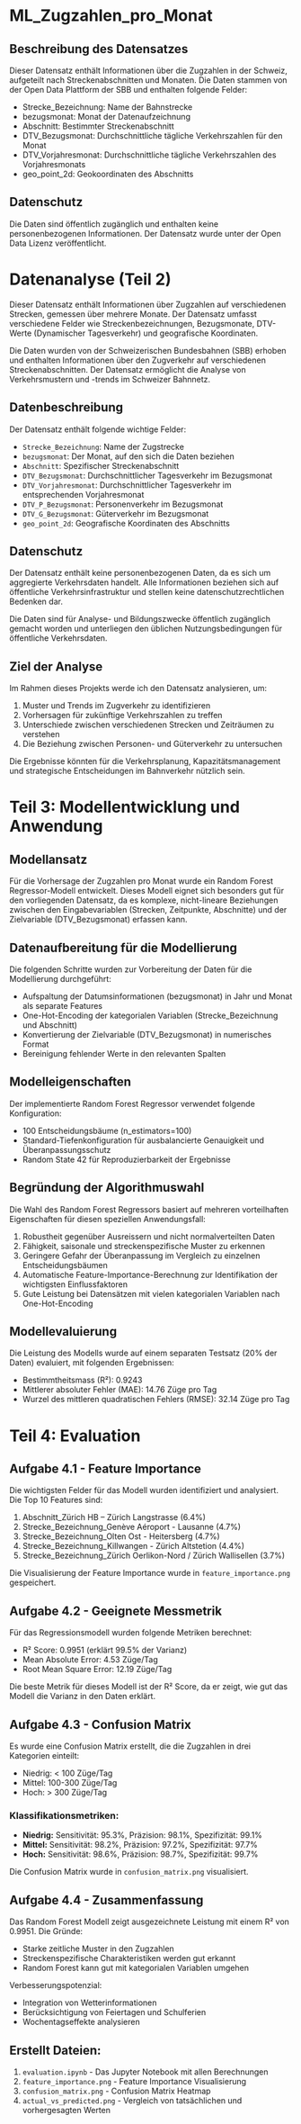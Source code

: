 # ML_Zugzahlen_pro_Monat

## Beschreibung des Datensatzes
Dieser Datensatz enthält Informationen über die Zugzahlen in der Schweiz, aufgeteilt nach Streckenabschnitten und Monaten.
Die Daten stammen von der Open Data Plattform der SBB und enthalten folgende Felder:

- Strecke_Bezeichnung: Name der Bahnstrecke
- bezugsmonat: Monat der Datenaufzeichnung
- Abschnitt: Bestimmter Streckenabschnitt
- DTV_Bezugsmonat: Durchschnittliche tägliche Verkehrszahlen für den Monat
- DTV_Vorjahresmonat: Durchschnittliche tägliche Verkehrszahlen des Vorjahresmonats
- geo_point_2d: Geokoordinaten des Abschnitts

## Datenschutz
Die Daten sind öffentlich zugänglich und enthalten keine personenbezogenen Informationen. 
Der Datensatz wurde unter der Open Data Lizenz veröffentlicht.


# Datenanalyse (Teil 2)

Dieser Datensatz enthält Informationen über Zugzahlen auf verschiedenen Strecken, gemessen über mehrere Monate. Der Datensatz umfasst verschiedene Felder wie Streckenbezeichnungen, Bezugsmonate, DTV-Werte (Dynamischer Tagesverkehr) und geografische Koordinaten.

Die Daten wurden von der Schweizerischen Bundesbahnen (SBB) erhoben und enthalten Informationen über den Zugverkehr auf verschiedenen Streckenabschnitten. Der Datensatz ermöglicht die Analyse von Verkehrsmustern und -trends im Schweizer Bahnnetz.

## Datenbeschreibung

Der Datensatz enthält folgende wichtige Felder:
- `Strecke_Bezeichnung`: Name der Zugstrecke
- `bezugsmonat`: Der Monat, auf den sich die Daten beziehen
- `Abschnitt`: Spezifischer Streckenabschnitt
- `DTV_Bezugsmonat`: Durchschnittlicher Tagesverkehr im Bezugsmonat
- `DTV_Vorjahresmonat`: Durchschnittlicher Tagesverkehr im entsprechenden Vorjahresmonat
- `DTV_P_Bezugsmonat`: Personenverkehr im Bezugsmonat
- `DTV_G_Bezugsmonat`: Güterverkehr im Bezugsmonat
- `geo_point_2d`: Geografische Koordinaten des Abschnitts

## Datenschutz

Der Datensatz enthält keine personenbezogenen Daten, da es sich um aggregierte Verkehrsdaten handelt. Alle Informationen beziehen sich auf öffentliche Verkehrsinfrastruktur und stellen keine datenschutzrechtlichen Bedenken dar.

Die Daten sind für Analyse- und Bildungszwecke öffentlich zugänglich gemacht worden und unterliegen den üblichen Nutzungsbedingungen für öffentliche Verkehrsdaten.

## Ziel der Analyse

Im Rahmen dieses Projekts werde ich den Datensatz analysieren, um:
1. Muster und Trends im Zugverkehr zu identifizieren
2. Vorhersagen für zukünftige Verkehrszahlen zu treffen
3. Unterschiede zwischen verschiedenen Strecken und Zeiträumen zu verstehen
4. Die Beziehung zwischen Personen- und Güterverkehr zu untersuchen

Die Ergebnisse könnten für die Verkehrsplanung, Kapazitätsmanagement und strategische Entscheidungen im Bahnverkehr nützlich sein.

# Teil 3: Modellentwicklung und Anwendung

## Modellansatz
Für die Vorhersage der Zugzahlen pro Monat wurde ein Random Forest Regressor-Modell entwickelt. Dieses Modell eignet sich besonders gut für den vorliegenden Datensatz, da es komplexe, nicht-lineare Beziehungen zwischen den Eingabevariablen (Strecken, Zeitpunkte, Abschnitte) und der Zielvariable (DTV_Bezugsmonat) erfassen kann.

## Datenaufbereitung für die Modellierung
Die folgenden Schritte wurden zur Vorbereitung der Daten für die Modellierung durchgeführt:
- Aufspaltung der Datumsinformationen (bezugsmonat) in Jahr und Monat als separate Features
- One-Hot-Encoding der kategorialen Variablen (Strecke_Bezeichnung und Abschnitt)
- Konvertierung der Zielvariable (DTV_Bezugsmonat) in numerisches Format
- Bereinigung fehlender Werte in den relevanten Spalten

## Modelleigenschaften
Der implementierte Random Forest Regressor verwendet folgende Konfiguration:
- 100 Entscheidungsbäume (n_estimators=100)
- Standard-Tiefenkonfiguration für ausbalancierte Genauigkeit und Überanpassungsschutz
- Random State 42 für Reproduzierbarkeit der Ergebnisse

## Begründung der Algorithmuswahl
Die Wahl des Random Forest Regressors basiert auf mehreren vorteilhaften Eigenschaften für diesen speziellen Anwendungsfall:
1. Robustheit gegenüber Ausreissern und nicht normalverteilten Daten
2. Fähigkeit, saisonale und streckenspezifische Muster zu erkennen
3. Geringere Gefahr der Überanpassung im Vergleich zu einzelnen Entscheidungsbäumen
4. Automatische Feature-Importance-Berechnung zur Identifikation der wichtigsten Einflussfaktoren
5. Gute Leistung bei Datensätzen mit vielen kategorialen Variablen nach One-Hot-Encoding

## Modellevaluierung
Die Leistung des Modells wurde auf einem separaten Testsatz (20% der Daten) evaluiert, mit folgenden Ergebnissen:
- Bestimmtheitsmass (R²): 0.9243
- Mittlerer absoluter Fehler (MAE): 14.76 Züge pro Tag
- Wurzel des mittleren quadratischen Fehlers (RMSE): 32.14 Züge pro Tag


# Teil 4: Evaluation

## Aufgabe 4.1 - Feature Importance
Die wichtigsten Felder für das Modell wurden identifiziert und analysiert. Die Top 10 Features sind:
1. Abschnitt_Zürich HB – Zürich Langstrasse (6.4%)
2. Strecke_Bezeichnung_Genève Aéroport - Lausanne (4.7%)
3. Strecke_Bezeichnung_Olten Ost - Heitersberg (4.7%)
4. Strecke_Bezeichnung_Killwangen - Zürich Altstetion (4.4%)  
5. Strecke_Bezeichnung_Zürich Oerlikon-Nord / Zürich Wallisellen (3.7%)

Die Visualisierung der Feature Importance wurde in `feature_importance.png` gespeichert.

## Aufgabe 4.2 - Geeignete Messmetrik
Für das Regressionsmodell wurden folgende Metriken berechnet:
- R² Score: 0.9951 (erklärt 99.5% der Varianz)
- Mean Absolute Error: 4.53 Züge/Tag
- Root Mean Square Error: 12.19 Züge/Tag

Die beste Metrik für dieses Modell ist der R² Score, da er zeigt, wie gut das Modell die Varianz in den Daten erklärt.

## Aufgabe 4.3 - Confusion Matrix
Es wurde eine Confusion Matrix erstellt, die die Zugzahlen in drei Kategorien einteilt:
- Niedrig: < 100 Züge/Tag
- Mittel: 100-300 Züge/Tag  
- Hoch: > 300 Züge/Tag

### Klassifikationsmetriken:
- **Niedrig:** Sensitivität: 95.3%, Präzision: 98.1%, Spezifizität: 99.1%
- **Mittel:** Sensitivität: 98.2%, Präzision: 97.2%, Spezifizität: 97.7%
- **Hoch:** Sensitivität: 98.6%, Präzision: 98.7%, Spezifizität: 99.7%

Die Confusion Matrix wurde in `confusion_matrix.png` visualisiert.

## Aufgabe 4.4 - Zusammenfassung
Das Random Forest Modell zeigt ausgezeichnete Leistung mit einem R² von 0.9951. Die Gründe:
- Starke zeitliche Muster in den Zugzahlen
- Streckenspezifische Charakteristiken werden gut erkannt
- Random Forest kann gut mit kategorialen Variablen umgehen

Verbesserungspotenzial:
- Integration von Wetterinformationen
- Berücksichtigung von Feiertagen und Schulferien
- Wochentagseffekte analysieren

## Erstellt Dateien:
1. `evaluation.ipynb` - Das Jupyter Notebook mit allen Berechnungen
2. `feature_importance.png` - Feature Importance Visualisierung
3. `confusion_matrix.png` - Confusion Matrix Heatmap
4. `actual_vs_predicted.png` - Vergleich von tatsächlichen und vorhergesagten Werten
